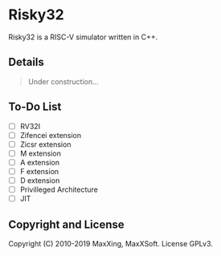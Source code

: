 # Risky32

Risky32 is a RISC-V simulator written in C++.

## Details

> Under construction...

## To-Do List

- [ ] RV32I
- [ ] Zifencei extension
- [ ] Zicsr extension
- [ ] M extension
- [ ] A extension
- [ ] F extension
- [ ] D extension
- [ ] Privilleged Architecture
- [ ] JIT

## Copyright and License

Copyright (C) 2010-2019 MaxXing, MaxXSoft. License GPLv3.
